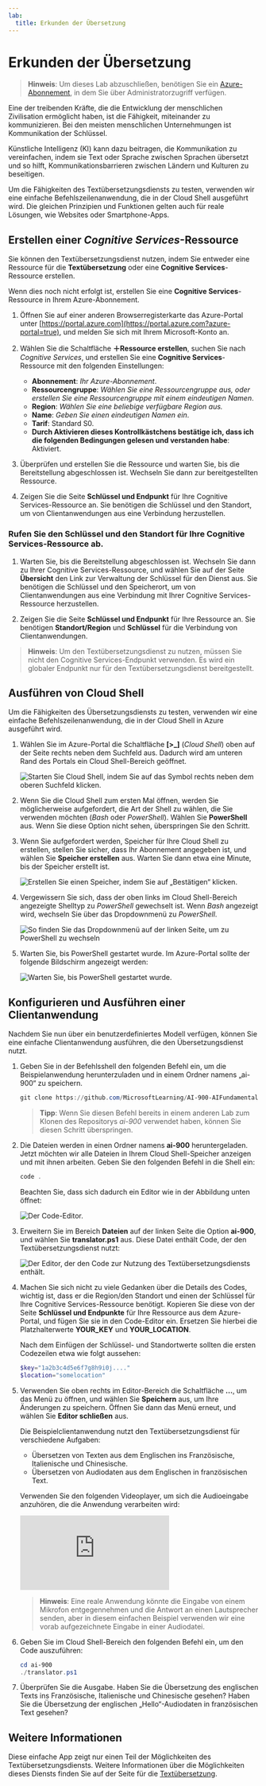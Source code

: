 ```yaml
---
lab:
  title: Erkunden der Übersetzung
---
```


# Erkunden der Übersetzung

> **Hinweis**: Um dieses Lab abzuschließen, benötigen Sie ein [Azure-Abonnement](https://azure.microsoft.com/free?azure-portal=true), in dem Sie über Administratorzugriff verfügen.

Eine der treibenden Kräfte, die die Entwicklung der menschlichen Zivilisation ermöglicht haben, ist die Fähigkeit, miteinander zu kommunizieren. Bei den meisten menschlichen Unternehmungen ist Kommunikation der Schlüssel.

Künstliche Intelligenz (KI) kann dazu beitragen, die Kommunikation zu vereinfachen, indem sie Text oder Sprache zwischen Sprachen übersetzt und so hilft, Kommunikationsbarrieren zwischen Ländern und Kulturen zu beseitigen.

Um die Fähigkeiten des Textübersetzungsdiensts zu testen, verwenden wir eine einfache Befehlszeilenanwendung, die in der Cloud Shell ausgeführt wird. Die gleichen Prinzipien und Funktionen gelten auch für reale Lösungen, wie Websites oder Smartphone-Apps.

## Erstellen einer *Cognitive Services*-Ressource

Sie können den Textübersetzungsdienst nutzen, indem Sie entweder eine Ressource für die **Textübersetzung** oder eine **Cognitive Services**-Ressource erstellen.

Wenn dies noch nicht erfolgt ist, erstellen Sie eine **Cognitive Services**-Ressource in Ihrem Azure-Abonnement.

1. Öffnen Sie auf einer anderen Browserregisterkarte das Azure-Portal unter [https://portal.azure.com](https://portal.azure.com?azure-portal=true), und melden Sie sich mit Ihrem Microsoft-Konto an.

1. Wählen Sie die Schaltfläche **&#65291;Ressource erstellen**, suchen Sie nach *Cognitive Services*, und erstellen Sie eine **Cognitive Services**-Ressource mit den folgenden Einstellungen:
    - **Abonnement**: *Ihr Azure-Abonnement*.
    - **Ressourcengruppe**: *Wählen Sie eine Ressourcengruppe aus, oder erstellen Sie eine Ressourcengruppe mit einem eindeutigen Namen*.
    - **Region**: *Wählen Sie eine beliebige verfügbare Region aus.*
    - **Name**: *Geben Sie einen eindeutigen Namen ein*.
    - **Tarif**: Standard S0.
    - **Durch Aktivieren dieses Kontrollkästchens bestätige ich, dass ich die folgenden Bedingungen gelesen und verstanden habe**: Aktiviert.

1. Überprüfen und erstellen Sie die Ressource und warten Sie, bis die Bereitstellung abgeschlossen ist. Wechseln Sie dann zur bereitgestellten Ressource.

1. Zeigen Sie die Seite **Schlüssel und Endpunkt** für Ihre Cognitive Services-Ressource an. Sie benötigen die Schlüssel und den Standort, um von Clientanwendungen aus eine Verbindung herzustellen.

### Rufen Sie den Schlüssel und den Standort für Ihre Cognitive Services-Ressource ab.

1. Warten Sie, bis die Bereitstellung abgeschlossen ist. Wechseln Sie dann zu Ihrer Cognitive Services-Ressource, und wählen Sie auf der Seite **Übersicht** den Link zur Verwaltung der Schlüssel für den Dienst aus. Sie benötigen die Schlüssel und den Speicherort, um von Clientanwendungen aus eine Verbindung mit Ihrer Cognitive Services-Ressource herzustellen.

1. Zeigen Sie die Seite **Schlüssel und Endpunkt** für Ihre Ressource an. Sie benötigen **Standort/Region** und **Schlüssel** für die Verbindung von Clientanwendungen.

> **Hinweis**: Um den Textübersetzungsdienst zu nutzen, müssen Sie nicht den Cognitive Services-Endpunkt verwenden. Es wird ein globaler Endpunkt nur für den Textübersetzungsdienst bereitgestellt. 

## Ausführen von Cloud Shell

Um die Fähigkeiten des Übersetzungsdiensts zu testen, verwenden wir eine einfache Befehlszeilenanwendung, die in der Cloud Shell in Azure ausgeführt wird. 

1. Wählen Sie im Azure-Portal die Schaltfläche **[>_]** (*Cloud Shell*) oben auf der Seite rechts neben dem Suchfeld aus. Dadurch wird am unteren Rand des Portals ein Cloud Shell-Bereich geöffnet.

    ![Starten Sie Cloud Shell, indem Sie auf das Symbol rechts neben dem oberen Suchfeld klicken.](media/translate-text-and-speech/powershell-portal-guide-1.png)

1. Wenn Sie die Cloud Shell zum ersten Mal öffnen, werden Sie möglicherweise aufgefordert, die Art der Shell zu wählen, die Sie verwenden möchten (*Bash* oder *PowerShell*). Wählen Sie **PowerShell** aus. Wenn Sie diese Option nicht sehen, überspringen Sie den Schritt.  

1. Wenn Sie aufgefordert werden, Speicher für Ihre Cloud Shell zu erstellen, stellen Sie sicher, dass Ihr Abonnement angegeben ist, und wählen Sie **Speicher erstellen** aus. Warten Sie dann etwa eine Minute, bis der Speicher erstellt ist.

    ![Erstellen Sie einen Speicher, indem Sie auf „Bestätigen“ klicken.](media/translate-text-and-speech/powershell-portal-guide-2.png)

1. Vergewissern Sie sich, dass der oben links im Cloud Shell-Bereich angezeigte Shelltyp zu *PowerShell* gewechselt ist. Wenn *Bash* angezeigt wird, wechseln Sie über das Dropdownmenü zu *PowerShell*. 

    ![So finden Sie das Dropdownmenü auf der linken Seite, um zu PowerShell zu wechseln](media/translate-text-and-speech/powershell-portal-guide-3.png) 

1. Warten Sie, bis PowerShell gestartet wurde. Im Azure-Portal sollte der folgende Bildschirm angezeigt werden:  

    ![Warten Sie, bis PowerShell gestartet wurde.](media/translate-text-and-speech/powershell-prompt.png)

## Konfigurieren und Ausführen einer Clientanwendung

Nachdem Sie nun über ein benutzerdefiniertes Modell verfügen, können Sie eine einfache Clientanwendung ausführen, die den Übersetzungsdienst nutzt.

1. Geben Sie in der Befehlsshell den folgenden Befehl ein, um die Beispielanwendung herunterzuladen und in einem Ordner namens „ai-900“ zu speichern.

    ```PowerShell
    git clone https://github.com/MicrosoftLearning/AI-900-AIFundamentals ai-900
    ```

    >**Tipp**: Wenn Sie diesen Befehl bereits in einem anderen Lab zum Klonen des Repositorys *ai-900* verwendet haben, können Sie diesen Schritt überspringen.

1. Die Dateien werden in einen Ordner namens **ai-900** heruntergeladen. Jetzt möchten wir alle Dateien in Ihrem Cloud Shell-Speicher anzeigen und mit ihnen arbeiten. Geben Sie den folgenden Befehl in die Shell ein: 

     ```PowerShell
    code .
    ```

    Beachten Sie, dass sich dadurch ein Editor wie in der Abbildung unten öffnet: 

    ![Der Code-Editor.](media/translate-text-and-speech/powershell-portal-guide-4.png)

1. Erweitern Sie im Bereich **Dateien** auf der linken Seite die Option **ai-900**, und wählen Sie **translator.ps1** aus. Diese Datei enthält Code, der den Textübersetzungsdienst nutzt:

    ![Der Editor, der den Code zur Nutzung des Textübersetzungsdiensts enthält.](media/translate-text-and-speech/translate-code.png)

1. Machen Sie sich nicht zu viele Gedanken über die Details des Codes, wichtig ist, dass er die Region/den Standort und einen der Schlüssel für Ihre Cognitive Services-Ressource benötigt. Kopieren Sie diese von der Seite **Schlüssel und Endpunkte** für Ihre Ressource aus dem Azure-Portal, und fügen Sie sie in den Code-Editor ein. Ersetzen Sie hierbei die Platzhalterwerte **YOUR_KEY** und **YOUR_LOCATION**.

    Nach dem Einfügen der Schlüssel- und Standortwerte sollten die ersten Codezeilen etwa wie folgt aussehen:

    ```PowerShell
    $key="1a2b3c4d5e6f7g8h9i0j...."
    $location="somelocation"
    ```

1. Verwenden Sie oben rechts im Editor-Bereich die Schaltfläche **...**, um das Menü zu öffnen, und wählen Sie **Speichern** aus, um Ihre Änderungen zu speichern. Öffnen Sie dann das Menü erneut, und wählen Sie **Editor schließen** aus.

    Die Beispielclientanwendung nutzt den Textübersetzungsdienst für verschiedene Aufgaben:
    - Übersetzen von Texten aus dem Englischen ins Französische, Italienische und Chinesische.
    - Übersetzen von Audiodaten aus dem Englischen in französischen Text.

    Verwenden Sie den folgenden Videoplayer, um sich die Audioeingabe anzuhören, die die Anwendung verarbeiten wird:

    <div class="embeddedvideo"><iframe src="https://www.microsoft.com/videoplayer/embed/RWORN0" frameborder="0" allowfullscreen="true" data-linktype="external"></iframe></div>


    > **Hinweis**: Eine reale Anwendung könnte die Eingabe von einem Mikrofon entgegennehmen und die Antwort an einen Lautsprecher senden, aber in diesem einfachen Beispiel verwenden wir eine vorab aufgezeichnete Eingabe in einer Audiodatei.

1. Geben Sie im Cloud Shell-Bereich den folgenden Befehl ein, um den Code auszuführen:

    ```PowerShell
    cd ai-900
    ./translator.ps1
    ```

1. Überprüfen Sie die Ausgabe. Haben Sie die Übersetzung des englischen Texts ins Französische, Italienische und Chinesische gesehen?  Haben Sie die Übersetzung der englischen „Hello“-Audiodaten in französischen Text gesehen?

## Weitere Informationen

Diese einfache App zeigt nur einen Teil der Möglichkeiten des Textübersetzungsdiensts. Weitere Informationen über die Möglichkeiten dieses Diensts finden Sie auf der Seite für die [Textübersetzung](https://docs.microsoft.com/azure/cognitive-services/translator/translator-overview).
